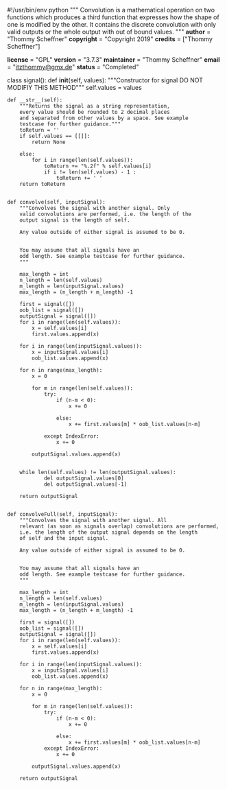 #!/usr/bin/env python
"""
Convolution is a mathematical operation on two functions which produces a third function that expresses how the shape of one is modified by the other. It contains the discrete convolution with only valid outputs or the whole output with out of bound values.
"""
__author__ = "Thommy Scheffner"
__copyright__ = "Copyright 2019"
__credits__ = ["Thommy Scheffner"]

__license__ = "GPL"
__version__ = "3.7.3"
__maintainer__ = "Thommy Scheffner"
__email__ = "itzthommy@gmx.de"
__status__ = "Completed"

class signal():
    def __init__(self, values):
        """Constructor for signal
        DO NOT MODIFIY THIS METHOD"""
        self.values = values

    def __str__(self):
        """Returns the signal as a string representation,
        every value should be rounded to 2 decimal places
        and separated from other values by a space. See example
        testcase for further guidance."""
        toReturn = ''
        if self.values == [[]]:
            return None
                
        else:
            for i in range(len(self.values)):
                toReturn += "%.2f" % self.values[i]
                if i != len(self.values) - 1 :
                    toReturn += ' '
        return toReturn


    def convolve(self, inputSignal):
        """Convolves the signal with another signal. Only
        valid convolutions are performed, i.e. the length of the
        output signal is the length of self.
        
        Any value outside of either signal is assumed to be 0.
        

        You may assume that all signals have an
        odd length. See example testcase for further guidance.
        """

        max_length = int
        n_length = len(self.values)
        m_length = len(inputSignal.values)
        max_length = (n_length + m_length) -1

        first = signal([])
        oob_list = signal([])
        outputSignal = signal([])
        for i in range(len(self.values)): 
            x = self.values[i]   
            first.values.append(x)

        for i in range(len(inputSignal.values)): 
            x = inputSignal.values[i]   
            oob_list.values.append(x)

        for n in range(max_length):
            x = 0
            
            for m in range(len(self.values)):
                try:
                    if (n-m < 0):
                        x += 0
                    
                    else:
                        x += first.values[m] * oob_list.values[n-m]

                except IndexError:
                    x += 0                    
                                   
            outputSignal.values.append(x)
            
            
        while len(self.values) != len(outputSignal.values):
                del outputSignal.values[0]
                del outputSignal.values[-1]     
    
        return outputSignal
            

    def convolveFull(self, inputSignal):
        """Convolves the signal with another signal. All
        relevant (as soon as signals overlap) convolutions are performed,
        i.e. the length of the output signal depends on the length
        of self and the input signal.

        Any value outside of either signal is assumed to be 0.
        

        You may assume that all signals have an
        odd length. See example testcase for further guidance.
        """
        
        max_length = int
        n_length = len(self.values)
        m_length = len(inputSignal.values)
        max_length = (n_length + m_length) -1

        first = signal([])
        oob_list = signal([])
        outputSignal = signal([])
        for i in range(len(self.values)): 
            x = self.values[i]   
            first.values.append(x)

        for i in range(len(inputSignal.values)): 
            x = inputSignal.values[i]   
            oob_list.values.append(x)

        for n in range(max_length):
            x = 0
            
            for m in range(len(self.values)):
                try:
                    if (n-m < 0):
                        x += 0
                    
                    else:
                        x += first.values[m] * oob_list.values[n-m]
                except IndexError:
                    x += 0

            outputSignal.values.append(x)
 
        return outputSignal
